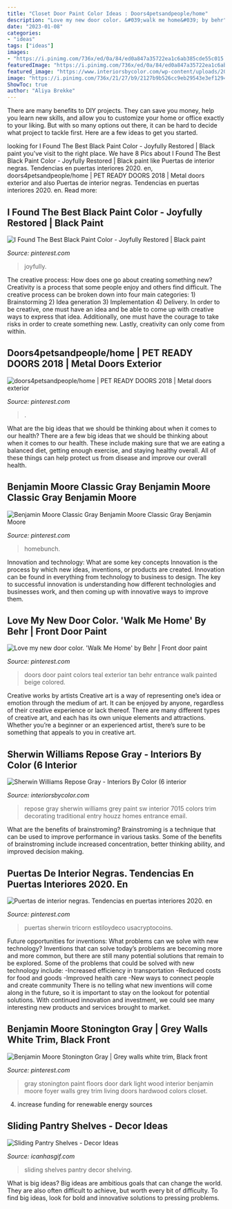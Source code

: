 ```yaml
---
title: "Closet Door Paint Color Ideas : Doors4petsandpeople/home"
description: "Love my new door color. &#039;walk me home&#039; by behr"
date: "2023-01-08"
categories:
- "ideas"
tags: ["ideas"]
images:
- "https://i.pinimg.com/736x/ed/0a/84/ed0a847a35722ea1c6ab385cde55c015.jpg"
featuredImage: "https://i.pinimg.com/736x/ed/0a/84/ed0a847a35722ea1c6ab385cde55c015.jpg"
featured_image: "https://www.interiorsbycolor.com/wp-content/uploads/2015/07/traditional-entry.jpg"
image: "https://i.pinimg.com/736x/21/27/b9/2127b9b526cc9eb29543e3ef1294afe4.jpg"
ShowToc: true
author: "Aliya Brekke"
---
```



There are many benefits to DIY projects. They can save you money, help you learn new skills, and allow you to customize your home or office exactly to your liking. But with so many options out there, it can be hard to decide what project to tackle first. Here are a few ideas to get you started.

	

		
looking for I Found The Best Black Paint Color - Joyfully Restored | Black paint you've visit to the right place. We have 8 Pics about I Found The Best Black Paint Color - Joyfully Restored | Black paint like Puertas de interior negras. Tendencias en puertas interiores 2020. en, doors4petsandpeople/home | PET READY DOORS 2018 | Metal doors exterior and also Puertas de interior negras. Tendencias en puertas interiores 2020. en. Read more:
		
    
## I Found The Best Black Paint Color - Joyfully Restored | Black Paint

<img loading=lazy src="https://i.pinimg.com/736x/21/27/b9/2127b9b526cc9eb29543e3ef1294afe4.jpg" onerror="this.onerror=null;this.src='https://tse1.mm.bing.net/th?id=OIP.U5MYiA6gjjyrFXH-1NtGZAHaK-&amp;pid=15.1';" alt="I Found The Best Black Paint Color - Joyfully Restored | Black paint">

_Source: pinterest.com_

>joyfully. 

	

The creative process: How does one go about creating something new?
Creativity is a process that some people enjoy and others find difficult. The creative process can be broken down into four main categories: 1) Brainstorming 2) Idea generation 3) Implementation 4) Delivery. In order to be creative, one must have an idea and be able to come up with creative ways to express that idea. Additionally, one must have the courage to take risks in order to create something new. Lastly, creativity can only come from within.

    
## Doors4petsandpeople/home | PET READY DOORS 2018 | Metal Doors Exterior

<img loading=lazy src="https://i.pinimg.com/736x/bf/24/70/bf2470afdce8238d99804c3d896caa59.jpg" onerror="this.onerror=null;this.src='https://tse2.mm.bing.net/th?id=OIP.BJiRll76omWySoQBssg3JgHaJ3&amp;pid=15.1';" alt="doors4petsandpeople/home | PET READY DOORS 2018 | Metal doors exterior">

_Source: pinterest.com_

>. 

	

What are the big ideas that we should be thinking about when it comes to our health?
There are a few big ideas that we should be thinking about when it comes to our health. These include making sure that we are eating a balanced diet, getting enough exercise, and staying healthy overall. All of these things can help protect us from disease and improve our overall health.

    
## Benjamin Moore Classic Gray Benjamin Moore Classic Gray Benjamin Moore

<img loading=lazy src="https://i.pinimg.com/736x/c3/91/a9/c391a9a1a34df1d82d0becfe6af8bd51.jpg" onerror="this.onerror=null;this.src='https://tse1.mm.bing.net/th?id=OIP.CEoSAWbil0fgv8pxgSBptgHaLH&amp;pid=15.1';" alt="Benjamin Moore Classic Gray Benjamin Moore Classic Gray Benjamin Moore">

_Source: pinterest.com_

>homebunch. 

	

Innovation and technology: What are some key concepts
Innovation is the process by which new ideas, inventions, or products are created. Innovation can be found in everything from technology to business to design. The key to successful innovation is understanding how different technologies and businesses work, and then coming up with innovative ways to improve them.

    
## Love My New Door Color. &#039;Walk Me Home&#039; By Behr | Front Door Paint

<img loading=lazy src="https://i.pinimg.com/736x/2f/95/c0/2f95c0c5c31713d12bd8006f604ef4c5.jpg" onerror="this.onerror=null;this.src='https://tse3.mm.bing.net/th?id=OIP.wmFQ3qPMuHkgQ7-sb1R55AHaJ3&amp;pid=15.1';" alt="Love my new door color. &#039;Walk Me Home&#039; by Behr | Front door paint">

_Source: pinterest.com_

>doors door paint colors teal exterior tan behr entrance walk painted beige colored. 

	

Creative works by artists
Creative art is a way of representing one’s idea or emotion through the medium of art. It can be enjoyed by anyone, regardless of their creative experience or lack thereof. There are many different types of creative art, and each has its own unique elements and attractions. Whether you’re a beginner or an experienced artist, there’s sure to be something that appeals to you in creative art.

    
## Sherwin Williams Repose Gray - Interiors By Color (6 Interior

<img loading=lazy src="https://www.interiorsbycolor.com/wp-content/uploads/2015/07/traditional-entry.jpg" onerror="this.onerror=null;this.src='https://tse3.mm.bing.net/th?id=OIP.YswVURl64lviVEZ-4wb24gAAAA&amp;pid=15.1';" alt="Sherwin Williams Repose Gray - Interiors By Color (6 interior">

_Source: interiorsbycolor.com_

>repose gray sherwin williams grey paint sw interior 7015 colors trim decorating traditional entry houzz homes entrance email. 

	

What are the benefits of brainstroming?
Brainstroming is a technique that can be used to improve performance in various tasks. Some of the benefits of brainstroming include increased concentration, better thinking ability, and improved decision making.

    
## Puertas De Interior Negras. Tendencias En Puertas Interiores 2020. En

<img loading=lazy src="https://i.pinimg.com/736x/ed/0a/84/ed0a847a35722ea1c6ab385cde55c015.jpg" onerror="this.onerror=null;this.src='https://tse4.mm.bing.net/th?id=OIP.jWP9TLF3R9M0FKHsE4G5MwHaLH&amp;pid=15.1';" alt="Puertas de interior negras. Tendencias en puertas interiores 2020. en">

_Source: pinterest.com_

>puertas sherwin tricorn estiloydeco usacryptocoins. 

	

Future opportunities for inventions: What problems can we solve with new technology?
Inventions that can solve today’s problems are becoming more and more common, but there are still many potential solutions that remain to be explored. Some of the problems that could be solved with new technology include: 
-Increased efficiency in transportation 
-Reduced costs for food and goods 
-Improved health care 
-New ways to connect people and create community 
There is no telling what new inventions will come along in the future, so it is important to stay on the lookout for potential solutions. With continued innovation and investment, we could see many interesting new products and services brought to market.

    
## Benjamin Moore Stonington Gray | Grey Walls White Trim, Black Front

<img loading=lazy src="https://i.pinimg.com/736x/f2/12/bf/f212bfda8d6078f8ddfa2b25a6c1f813--stonington-gray-benjamin-moore-paint-colours.jpg" onerror="this.onerror=null;this.src='https://tse4.mm.bing.net/th?id=OIP.vbwRN36P0AzACujO1URRoAHaLH&amp;pid=15.1';" alt="Benjamin Moore Stonington Gray | Grey walls white trim, Black front">

_Source: pinterest.com_

>gray stonington paint floors door dark light wood interior benjamin moore foyer walls grey trim living doors hardwood colors closet. 

	

4. increase funding for renewable energy sources

    
## Sliding Pantry Shelves - Decor Ideas

<img loading=lazy src="https://www.icanhasgif.com/wp-content/uploads/2016/02/Sliding-Pantry-Shelves-768x1024.jpg" onerror="this.onerror=null;this.src='https://tse4.mm.bing.net/th?id=OIP.1yg2--VF1rolugkBTnqILQHaJ4&amp;pid=15.1';" alt="Sliding Pantry Shelves - Decor Ideas">

_Source: icanhasgif.com_

>sliding shelves pantry decor shelving. 

	

What is big ideas?
Big ideas are ambitious goals that can change the world. They are also often difficult to achieve, but worth every bit of difficulty. To find big ideas, look for bold and innovative solutions to pressing problems.

